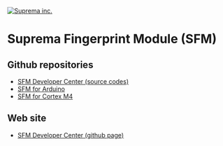 [![](https://supremainc.github.io/sfmdev/images/suprema.png "Suprema inc.")](https://supremainc.github.io/)

# Suprema Fingerprint Module (SFM)
## Github repositories 

- [SFM Developer Center (source codes)](https://github.com/supremainc/sfmdev)
- [SFM for Arduino](https://github.com/supremainc/SFMTEST_Arduino)
- [SFM for Cortex M4](https://github.com/supremainc/SFMTEST_STM32F4)

## Web site
- [SFM Developer Center (github page)](https://supremainc.github.io/sfmdev)
